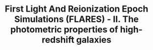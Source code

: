 ---
title: First Light And Reionization Epoch Simulations (FLARES) - II. The photometric properties of high-redshift galaxies
authors: Vijayan, Lovell, Wilkins, Thomas, Barnes, <b> Irodotou </b>, Kuusisto, Roper
image_path: /images/publications_co/2021MNRAS.501.3289V.pdf
external_url: https://ui.adsabs.harvard.edu/abs/2021MNRAS.501.3289V/abstract
---